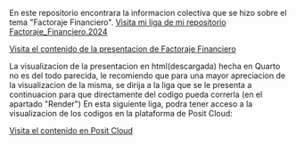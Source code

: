 En este repositorio encontrara la informacion colectiva que se hizo sobre el tema "Factoraje Financiero".
[Visita mi liga de mi repositorio Factoraje_Financiero.2024](https://yaxirilopez7.github.io/Factoraje_Financiero.2024/)


[Visita el contenido de la presentacion de Factoraje Financiero](https://yaxirilopez7.github.io/Factoraje_Financiero.2024/PRESENTACION_FACTORAJE_FINANCIERO%20(1).html)

La visualizacion de la presentacion en html(descargada) hecha en Quarto no es del todo parecida, le recomiendo que para una mayor apreciacion de la visualizacion de la misma, se dirija a la liga que se le presenta a continuacion para que directamente del codigo pueda correrla (en el apartado "Render")
En esta siguiente liga, podra tener acceso a la visualizacion de los codigos en la plataforma de Posit Cloud: 

[Visita el contenido en Posit Cloud](https://posit.cloud/content/8573491)

